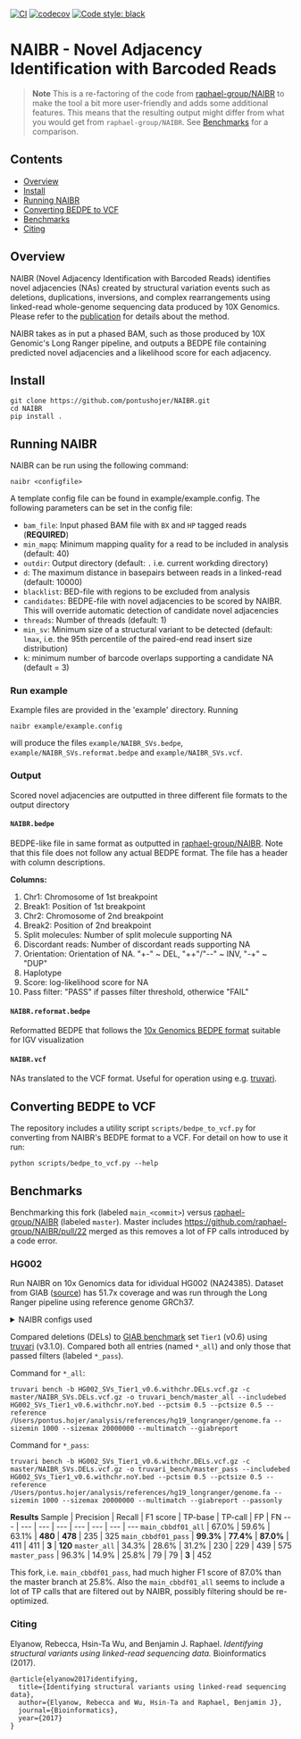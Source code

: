 [![CI](https://github.com/pontushojer/NAIBR/actions/workflows/ci.yml/badge.svg?branch=main)](https://github.com/pontushojer/NAIBR/actions/workflows/ci.yml) [![codecov](https://codecov.io/gh/pontushojer/NAIBR/branch/main/graph/badge.svg?token=lHWwvvKaz1)](https://codecov.io/gh/pontushojer/NAIBR) [![Code style: black](https://img.shields.io/badge/code%20style-black-000000.svg)](https://github.com/psf/black)
# NAIBR - Novel Adjacency Identification with Barcoded Reads

> **Note** This is a re-factoring of the code from [raphael-group/NAIBR](https://github.com/raphael-group/NAIBR) to make the tool a bit more user-friendly and adds some additional features. This means that the resulting output might differ from what you would get from `raphael-group/NAIBR`. See [Benchmarks](#Benchmarks) for a comparison. 

## Contents

- [Overview](#Overview)
- [Install](#Install)
- [Running NAIBR](#Running-NAIBR)
- [Converting BEDPE to VCF](#Converting-BEDPE-to-VCF)
- [Benchmarks](#Benchmarks)
- [Citing](#Citing)

## Overview

NAIBR (Novel Adjacency Identification with Barcoded Reads) identifies novel adjacencies (NAs) created by structural variation events such as deletions, duplications, inversions, and complex rearrangements using linked-read whole-genome sequencing data produced by 10X Genomics. Please refer to the [publication](https://doi.org/10.1093/bioinformatics/btx712) for details about the method.


NAIBR takes as in put a phased BAM, such as those produced by 10X Genomic's 
Long Ranger pipeline, and outputs a BEDPE file containing predicted novel 
adjacencies and a likelihood score for each adjacency.

## Install
```
git clone https://github.com/pontushojer/NAIBR.git
cd NAIBR
pip install .
```

## Running NAIBR

NAIBR can be run using the following command:

```
naibr <configfile>
```

A template config file can be found in example/example.config. The following parameters can be set in the config file:

* `bam_file`: Input phased BAM file with `BX` and `HP` tagged reads (**REQUIRED**)
* `min_mapq`: Minimum mapping quality for a read to be included in analysis (default: 40)
* `outdir`: Output directory (default: `.` i.e. current workding directory)
* `d`: The maximum distance in basepairs between reads in a linked-read (default: 10000)
* `blacklist`: BED-file with regions to be excluded from analysis
* `candidates`: BEDPE-file with novel adjacencies to be scored by NAIBR. This will override automatic detection of candidate novel adjacencies 
* `threads`: Number of threads (default: 1)
* `min_sv`: Minimum size of a structural variant to be detected (default: `lmax`, i.e. the 95th percentile of the paired-end read insert size distribution)
* `k`: minimum number of barcode overlaps supporting a candidate NA (default = 3)


### Run example
Example files are provided in the 'example' directory. Running

```
naibr example/example.config
```

will produce the files `example/NAIBR_SVs.bedpe`, `example/NAIBR_SVs.reformat.bedpe` and `example/NAIBR_SVs.vcf`.

### Output

Scored novel adjacencies are outputted in three different file formats to the output directory

#### `NAIBR.bedpe` 
BEDPE-like file in same format as outputted in [raphael-group/NAIBR](https://github.com/raphael-group/NAIBR). Note that this file does not follow any actual BEDPE format. The file has a header with column descriptions.

**Columns:**
1. Chr1: Chromosome of 1st breakpoint
2. Break1: Position of 1st breakpoint
3. Chr2: Chromosome of 2nd breakpoint
4. Break2: Position of 2nd breakpoint
5. Split molecules: Number of split molecule supporting NA
6. Discordant reads: Number of discordant reads supporting NA 
7. Orientation: Orientation of NA. "+-" ~ DEL, "++"/"--" ~ INV, "-+" ~ "DUP"
8. Haplotype
9. Score: log-likelihood score for NA
10. Pass filter: "PASS" if passes filter threshold, otherwice "FAIL"

#### `NAIBR.reformat.bedpe`
Reformatted BEDPE that follows the [10x Genomics BEDPE format](https://support.10xgenomics.com/genome-exome/software/pipelines/latest/output/bedpe) suitable for IGV visualization


#### `NAIBR.vcf`

NAs translated to the VCF format. Useful for operation using e.g. [truvari](https://github.com/ACEnglish/truvari).

## Converting BEDPE to VCF

The repository includes a utility script `scripts/bedpe_to_vcf.py` for converting from NAIBR's BEDPE format to a VCF. For detail on how to use it run:

```
python scripts/bedpe_to_vcf.py --help
```

## Benchmarks
Benchmarking this fork (labeled `main_<commit>`) versus [raphael-group/NAIBR](https://github.com/raphael-group/NAIBR) (labeled `master`). Master includes https://github.com/raphael-group/NAIBR/pull/22 merged as this removes a lot of FP calls introduced by a code error.

### HG002 
Run NAIBR on 10x Genomics data for idividual HG002 (NA24385). Dataset from GIAB ([source](https://ftp-trace.ncbi.nlm.nih.gov/ReferenceSamples/giab/data/AshkenazimTrio/analysis/10XGenomics_ChromiumGenome_LongRanger2.2_Supernova2.0.1_04122018/GRCh37/)) has 51.7x coverage and was run through the Long Ranger pipeline using reference genome GRCh37. 

<details>
  <summary>NAIBR configs used</summary>
  <code>
  min_mapq=40
  d=10000
  min_sv=1000
  threads=10
  k=3
  min_reads=2
  min_discs=2
</code>
</details>

Compared deletions (DELs) to [GIAB benchmark](https://doi.org/10.1038%2Fs41587-020-0538-8) set `Tier1` (v0.6) using [truvari](https://github.com/ACEnglish/truvari) (v3.1.0). Compared both all entries (named `*_all`) and only those that passed filters (labeled `*_pass`).

Command for `*_all`:
```
truvari bench -b HG002_SVs_Tier1_v0.6.withchr.DELs.vcf.gz -c master/NAIBR_SVs.DELs.vcf.gz -o truvari_bench/master_all --includebed HG002_SVs_Tier1_v0.6.withchr.noY.bed --pctsim 0.5 --pctsize 0.5 --reference /Users/pontus.hojer/analysis/references/hg19_longranger/genome.fa --sizemin 1000 --sizemax 20000000 --multimatch --giabreport
```

Command for `*_pass`:
```
truvari bench -b HG002_SVs_Tier1_v0.6.withchr.DELs.vcf.gz -c master/NAIBR_SVs.DELs.vcf.gz -o truvari_bench/master_pass --includebed HG002_SVs_Tier1_v0.6.withchr.noY.bed --pctsim 0.5 --pctsize 0.5 --reference /Users/pontus.hojer/analysis/references/hg19_longranger/genome.fa --sizemin 1000 --sizemax 20000000 --multimatch --giabreport --passonly
```

**Results**
Sample | Precision | Recall | F1 score | TP-base | TP-call | FP | FN
--- | --- | --- | --- | --- | --- | --- | ---
`main_cbbdf01_all`  | 67.0% | 59.6% | 63.1% | **480** | **478** | 235 | 325
`main_cbbdf01_pass` | **99.3%** | **77.4%** | **87.0%** | 411 | 411 | **3** | **120**
`master_all`        | 34.3% | 28.6% | 31.2% | 230 | 229 | 439 | 575
`master_pass`       | 96.3% | 14.9% | 25.8% | 79 | 79 | **3** | 452

This fork, i.e. `main_cbbdf01_pass`, had much higher F1 score of 87.0% than the master branch at 25.8%. Also the `main_cbbdf01_all` seems to include a lot of TP calls that are filtered out by NAIBR, possibly filtering should be re-optimized.

### Citing
Elyanow, Rebecca, Hsin-Ta Wu, and Benjamin J. Raphael. *Identifying 
structural variants using linked-read sequencing data.* Bioinformatics (2017).
```
@article{elyanow2017identifying,
  title={Identifying structural variants using linked-read sequencing data},
  author={Elyanow, Rebecca and Wu, Hsin-Ta and Raphael, Benjamin J},
  journal={Bioinformatics},
  year={2017}
}
```


